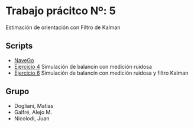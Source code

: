 # Trabajo prácitco Nº: 5 

Estimación de orientación con Filtro de Kalman 

## Scripts 

* [NaveGo](https://github.com/rodralez/NaveGo)
* [Ejercicio 4](https://github.com/matias-dogliani/robotic_repo/blob/master/Tp5/balancin_IMU.m) Simulación de balancín con medición ruidosa 
* [Ejercicio 6](https://github.com/matias-dogliani/robotic_repo/blob/master/Tp5/balancin_discreto_kalman.m) Simulación de balancín con medición ruidosa y filtro Kalman 

## Grupo 

* Dogliani, Matias 
* Galfré, Alejo M. 
* Nicolodi, Juan 


